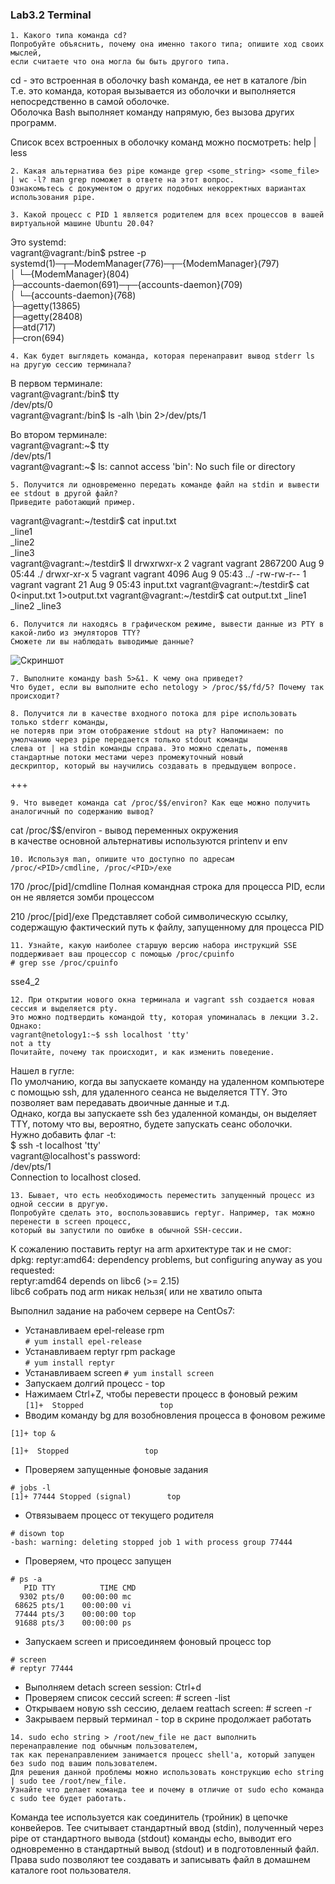 ### Lab3.2 Terminal

```
1. Какого типа команда cd?
Попробуйте объяснить, почему она именно такого типа; опишите ход своих мыслей,
если считаете что она могла бы быть другого типа.
```
cd - это встроенная в оболочку bash команда, ее нет в каталоге /bin  
Т.е. это команда, которая вызывается из оболочки и выполняется непосредственно в самой оболочке.  
Оболочка Bash выполняет команду напрямую, без вызова других программ.  

Список всех встроенных в оболочку команд можно посмотреть: help | less

```
2. Какая альтернатива без pipe команде grep <some_string> <some_file> | wc -l? man grep поможет в ответе на этот вопрос.
Ознакомьтесь с документом о других подобных некорректных вариантах использования pipe.
```

```
3. Какой процесс с PID 1 является родителем для всех процессов в вашей виртуальной машине Ubuntu 20.04?
```
Это systemd:  
vagrant@vagrant:/bin$ pstree -p  
systemd(1)─┬─ModemManager(776)─┬─{ModemManager}(797)  
           │                   └─{ModemManager}(804)  
           ├─accounts-daemon(691)─┬─{accounts-daemon}(709)  
           │                      └─{accounts-daemon}(768)  
           ├─agetty(13865)  
           ├─agetty(28408)  
           ├─atd(717)  
           ├─cron(694)  

```
4. Как будет выглядеть команда, которая перенаправит вывод stderr ls на другую сессию терминала?
```
В первом терминале:  
vagrant@vagrant:/bin$ tty  
/dev/pts/0  
vagrant@vagrant:/bin$ ls -alh \bin 2>/dev/pts/1  

Во втором терминале:  
vagrant@vagrant:~$ tty  
/dev/pts/1  
vagrant@vagrant:~$ ls: cannot access 'bin': No such file or directory  

```
5. Получится ли одновременно передать команде файл на stdin и вывести ее stdout в другой файл?
Приведите работающий пример.
```
vagrant@vagrant:~/testdir$ cat input.txt  
_line1  
_line2  
_line3  
vagrant@vagrant:~/testdir$ ll
drwxrwxr-x 2 vagrant vagrant 2867200 Aug  9 05:44 ./
drwxr-xr-x 5 vagrant vagrant    4096 Aug  9 05:43 ../
-rw-rw-r-- 1 vagrant vagrant      21 Aug  9 05:43 input.txt
vagrant@vagrant:~/testdir$ cat 0<input.txt 1>output.txt
vagrant@vagrant:~/testdir$ cat output.txt
_line1
_line2
_line3

```
6. Получится ли находясь в графическом режиме, вывести данные из PTY в какой-либо из эмуляторов TTY?
Сможете ли вы наблюдать выводимые данные?
```
![Скриншот](https://github.com/aleksey-raevich/devops-netology/blob/master/Lab3.2/Screenshot.png)

```
7. Выполните команду bash 5>&1. К чему она приведет?
Что будет, если вы выполните echo netology > /proc/$$/fd/5? Почему так происходит?
```


```
8. Получится ли в качестве входного потока для pipe использовать только stderr команды,
не потеряв при этом отображение stdout на pty? Напоминаем: по умолчанию через pipe передается только stdout команды
слева от | на stdin команды справа. Это можно сделать, поменяв стандартные потоки местами через промежуточный новый
дескриптор, который вы научились создавать в предыдущем вопросе.
```
+++

```
9. Что выведет команда cat /proc/$$/environ? Как еще можно получить аналогичный по содержанию вывод?
```
cat /proc/$$/environ - вывод переменных окружения  
в качестве основной альтернативы используются printenv и env  

```
10. Используя man, опишите что доступно по адресам /proc/<PID>/cmdline, /proc/<PID>/exe
```
170        /proc/[pid]/cmdline
Полная командная строка для процесса PID, если он не является зомби процессом

210        /proc/[pid]/exe
Представляет собой символическую ссылку, содержащую фактический путь к файлу, запущенному для процесса PID

```
11. Узнайте, какую наиболее старшую версию набора инструкций SSE поддерживает ваш процессор с помощью /proc/cpuinfo
# grep sse /proc/cpuinfo
```
sse4_2  

```
12. При открытии нового окна терминала и vagrant ssh создается новая сессия и выделяется pty.
Это можно подтвердить командой tty, которая упоминалась в лекции 3.2. Однако:
vagrant@netology1:~$ ssh localhost 'tty'
not a tty
Почитайте, почему так происходит, и как изменить поведение.
```
Нашел в гугле:  
По умолчанию, когда вы запускаете команду на удаленном компьютере с помощью ssh,
для удаленного сеанса не выделяется TTY. Это позволяет вам передавать двоичные данные и т.д.  
Однако, когда вы запускаете ssh без удаленной команды, 
он выделяет TTY, потому что вы, вероятно, будете запускать сеанс оболочки.  
Нужно добавить флаг -t:  
$ ssh -t localhost 'tty'  
vagrant@localhost's password:  
/dev/pts/1  
Connection to localhost closed.  

```
13. Бывает, что есть необходимость переместить запущенный процесс из одной сессии в другую.
Попробуйте сделать это, воспользовавшись reptyr. Например, так можно перенести в screen процесс,
который вы запустили по ошибке в обычной SSH-сессии.
```
К сожалению поставить reptyr на arm архитектуре так и не смог:  
dpkg: reptyr:amd64: dependency problems, but configuring anyway as you requested:  
 reptyr:amd64 depends on libc6 (>= 2.15)  
libc6 собрать под arm никак нельзя( или не хватило опыта

Выполнил задание на рабочем сервере на CentOs7:
* Устанавливаем epel-release rpm  
```# yum install epel-release```
* Устанавливаем reptyr rpm package  
```# yum install reptyr```
* Устанавливаем screen
```# yum install screen```
* Запускаем долгий процесс - top
* Нажимаем Ctrl+Z, чтобы перевести процесс в фоновый режим  
```[1]+  Stopped                 top```
* Вводим команду bg для возобновления процесса в фоновом режиме  
```
[1]+ top &

[1]+  Stopped                 top
```
* Проверяем запущенные фоновые задания  
```
# jobs -l
[1]+ 77444 Stopped (signal)        top
```
* Отвязываем процесс от текущего родителя 
```
# disown top
-bash: warning: deleting stopped job 1 with process group 77444
```
* Проверяем, что процесс запущен
```
# ps -a
   PID TTY          TIME CMD
  9302 pts/0    00:00:00 mc
 68625 pts/1    00:00:00 vi
 77444 pts/3    00:00:00 top
 91688 pts/3    00:00:00 ps
```
* Запускаем screen и присоединяем фоновый процесс top
```
# screen
# reptyr 77444
```
* Выполняем detach screen session: Ctrl+d
* Проверяем список сессий screen: # screen -list
* Открываем новую ssh сессию, делаем reattach screen: # screen -r
* Закрываем первый терминал - top в скрине продолжает работать

```
14. sudo echo string > /root/new_file не даст выполнить перенаправление под обычным пользователем,
так как перенаправлением занимается процесс shell'а, который запущен без sudo под вашим пользователем.
Для решения данной проблемы можно использовать конструкцию echo string | sudo tee /root/new_file.
Узнайте что делает команда tee и почему в отличие от sudo echo команда с sudo tee будет работать.
```
Команда tee используется как соединитель (тройник) в цепочке конвейеров.
Tee считывает стандартный ввод (stdin), полученный через pipe от стандартного вывода (stdout) команды echo, выводит его одновременно в стандартный вывод (stdout) и в подготовленный файл.
Права sudo позволяют tee создавать и записывать файл в домашнем каталоге root пользователя.
